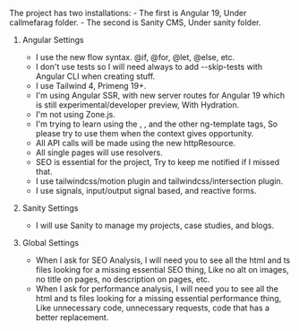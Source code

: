 The project has two installations:
    - The first is Angular 19, Under callmefarag folder.
    - The second is Sanity CMS, Under sanity folder.

1. Angular Settings
    - I use the new flow syntax. @if, @for, @let, @else, etc.
    - I don't use tests so I will need always to add --skip-tests with Angular CLI when creating stuff.
    - I use Tailwind 4, Primeng 19+.
    - I'm using Angular SSR, with new server routes for Angular 19 which is still experimental/developer preview, With Hydration.
    - I'm not using Zone.js.
    - I'm trying to learn using the <ng-template>, <ng-container>, and the other ng-template tags, So please try to use them when the context gives opportunity.
    - All API calls will be made using the new httpResource.
    - All single pages will use resolvers.
    - SEO is essential for the project, Try to keep me notified if I missed that.
    - I use tailwindcss/motion plugin and tailwindcss/intersection plugin.
    - I use signals, input/output signal based, and reactive forms.


2. Sanity Settings
    - I will use Sanity to manage my projects, case studies, and blogs.

3. Global Settings
    - When I ask for SEO Analysis, I will need you to see all the html and ts files looking for a missing essential SEO thing, Like no alt on images, no title on pages, no description on pages, etc.
    - When I ask for performance analysis, I will need you to see all the html and ts files looking for a missing essential performance thing, Like unnecessary code, unnecessary requests, code that has a better replacement.
    